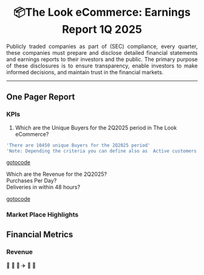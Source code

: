 <h1 align="center">📦The Look eCommerce: Earnings Report 1Q 2025  </h1>
<div align="justify">
Publicly traded companies as part of (SEC) compliance, every quarter, these companies must prepare and disclose detailed financial statements and earnings reports to their investors and the public. The primary purpose of these disclosures is to ensure transparency, enable investors to make informed decisions, and maintain trust in the financial markets. 
</div>

***

## One Pager Report

### KPIs
  1) Which are the Unique Buyers for the 2Q2025 period in The Look eCommerce?
```sql
'There are 10450 unique Buyers for the 2Q2025 period'
'Note: Depending the criteria you can define also as  Active customers.'
```
[gotocode](https://github.com/tinyazure/The-Look-eCommerce-Earnigs-Report/blob/main/Active_Customers%20(2).ipynb)

Which are the Revenue for the 2Q2025?  
Purchases Per Day?  
Deliveries in within 48 hours?
    

[gotocode](https://github.com/tinyazure/The-Look-eCommerce-Earnigs-Report/blob/main/Active_Customers%20(2).ipynb)
### Market Place Highlights

## Financial Metrics

### Revenue
🚚 🛵 🚛 ✈️ 🚢 🏤
